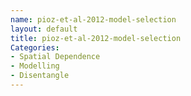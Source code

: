 ```yaml
---
name: pioz-et-al-2012-model-selection
layout: default
title: pioz-et-al-2012-model-selection
Categories:
- Spatial Dependence
- Modelling
- Disentangle
---
```



    

